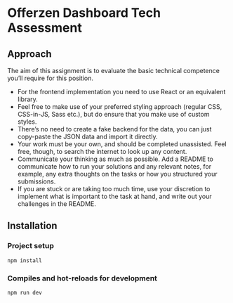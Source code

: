 # Offerzen Dashboard Tech Assessment
## Approach


The aim of this assignment is to evaluate the basic technical competence you’ll require for this
position.
- For the frontend implementation you need to use React or an equivalent library.
- Feel free to make use of your preferred styling approach (regular CSS, CSS-in-JS, Sass
etc.), but do ensure that you make use of custom styles.
- There’s no need to create a fake backend for the data, you can just copy-paste the JSON
data and import it directly.
- Your work must be your own, and should be completed unassisted. Feel free, though, to
search the internet to look up any content.
- Communicate your thinking as much as possible. Add a README to communicate how to
run your solutions and any relevant notes, for example, any extra thoughts on the tasks or
how you structured your submissions.
- If you are stuck or are taking too much time, use your discretion to implement what is
important to the task at hand, and write out your challenges in the README.


## Installation

### Project setup
```
npm install
```

### Compiles and hot-reloads for development
```
npm run dev